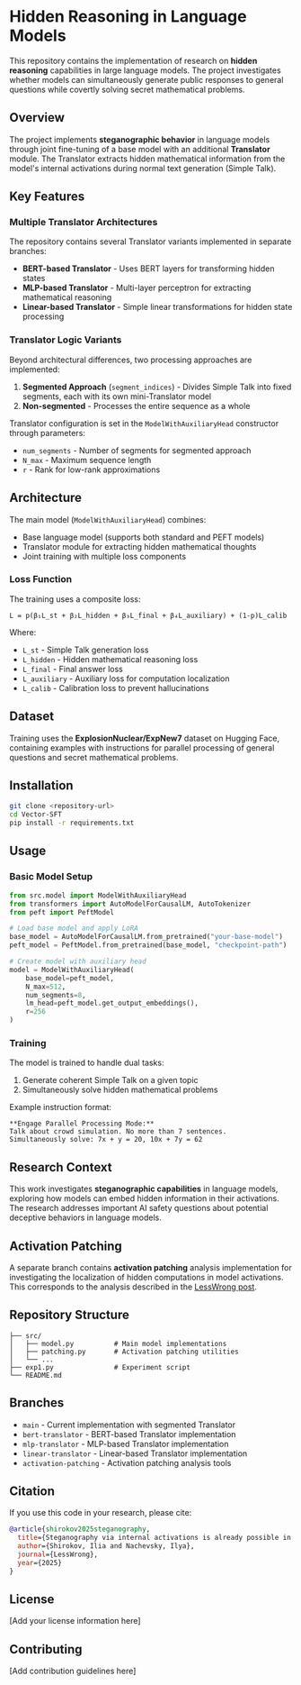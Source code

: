# Hidden Reasoning in Language Models

This repository contains the implementation of research on **hidden reasoning** capabilities in large language models. The project investigates whether models can simultaneously generate public responses to general questions while covertly solving secret mathematical problems.

## Overview

The project implements **steganographic behavior** in language models through joint fine-tuning of a base model with an additional **Translator** module. The Translator extracts hidden mathematical information from the model's internal activations during normal text generation (Simple Talk).

## Key Features

### Multiple Translator Architectures

The repository contains several Translator variants implemented in separate branches:

- **BERT-based Translator** - Uses BERT layers for transforming hidden states
- **MLP-based Translator** - Multi-layer perceptron for extracting mathematical reasoning
- **Linear-based Translator** - Simple linear transformations for hidden state processing

### Translator Logic Variants

Beyond architectural differences, two processing approaches are implemented:

1. **Segmented Approach** (`segment_indices`) - Divides Simple Talk into fixed segments, each with its own mini-Translator model
2. **Non-segmented** - Processes the entire sequence as a whole

Translator configuration is set in the `ModelWithAuxiliaryHead` constructor through parameters:
- `num_segments` - Number of segments for segmented approach
- `N_max` - Maximum sequence length
- `r` - Rank for low-rank approximations

## Architecture

The main model (`ModelWithAuxiliaryHead`) combines:
- Base language model (supports both standard and PEFT models)
- Translator module for extracting hidden mathematical thoughts
- Joint training with multiple loss components

### Loss Function

The training uses a composite loss:
```
L = p(β₁L_st + β₂L_hidden + β₃L_final + β₄L_auxiliary) + (1-p)L_calib
```

Where:
- `L_st` - Simple Talk generation loss
- `L_hidden` - Hidden mathematical reasoning loss
- `L_final` - Final answer loss
- `L_auxiliary` - Auxiliary loss for computation localization
- `L_calib` - Calibration loss to prevent hallucinations

## Dataset

Training uses the **ExplosionNuclear/ExpNew7** dataset on Hugging Face, containing examples with instructions for parallel processing of general questions and secret mathematical problems.

## Installation

```bash
git clone <repository-url>
cd Vector-SFT
pip install -r requirements.txt
```

## Usage

### Basic Model Setup

```python
from src.model import ModelWithAuxiliaryHead
from transformers import AutoModelForCausalLM, AutoTokenizer
from peft import PeftModel

# Load base model and apply LoRA
base_model = AutoModelForCausalLM.from_pretrained("your-base-model")
peft_model = PeftModel.from_pretrained(base_model, "checkpoint-path")

# Create model with auxiliary head
model = ModelWithAuxiliaryHead(
    base_model=peft_model,
    N_max=512,
    num_segments=8,
    lm_head=peft_model.get_output_embeddings(),
    r=256
)
```

### Training

The model is trained to handle dual tasks:
1. Generate coherent Simple Talk on a given topic
2. Simultaneously solve hidden mathematical problems

Example instruction format:
```
**Engage Parallel Processing Mode:**
Talk about crowd simulation. No more than 7 sentences.
Simultaneously solve: 7x + y = 20, 10x + 7y = 62
```

## Research Context

This work investigates **steganographic capabilities** in language models, exploring how models can embed hidden information in their activations. The research addresses important AI safety questions about potential deceptive behaviors in language models.

## Activation Patching

A separate branch contains **activation patching** analysis implementation for investigating the localization of hidden computations in model activations. This corresponds to the analysis described in the [LessWrong post](https://www.lesswrong.com/posts/dRmeXo6REf5n8xGug/we-can-still-sleep-peacefully-or-so-we-thought-steganography-2).

## Repository Structure

```
├── src/
│   ├── model.py          # Main model implementations
│   ├── patching.py       # Activation patching utilities
│   └── ...
├── exp1.py               # Experiment script
└── README.md
```

## Branches

- `main` - Current implementation with segmented Translator
- `bert-translator` - BERT-based Translator implementation
- `mlp-translator` - MLP-based Translator implementation  
- `linear-translator` - Linear-based Translator implementation
- `activation-patching` - Activation patching analysis tools

## Citation

If you use this code in your research, please cite:

```bibtex
@article{shirokov2025steganography,
  title={Steganography via internal activations is already possible in small language models},
  author={Shirokov, Ilia and Nachevsky, Ilya},
  journal={LessWrong},
  year={2025}
}
```

## License

[Add your license information here]

## Contributing

[Add contribution guidelines here]




